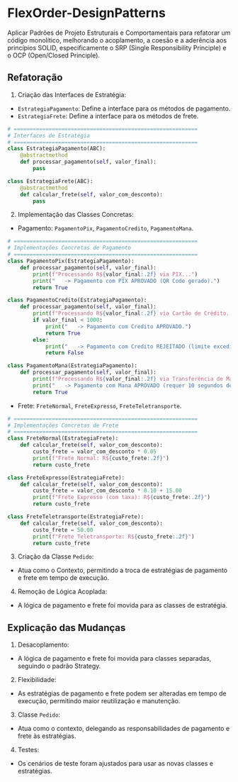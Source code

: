 # FlexOrder-DesignPatterns
Aplicar Padrões de Projeto Estruturais e Comportamentais para refatorar um código monolítico, melhorando o acoplamento, a coesão e a aderência aos princípios SOLID, especificamente o SRP (Single Responsibility Principle) e o OCP (Open/Closed Principle).

## Refatoração

1. Criação das Interfaces de Estratégia:
- ``EstrategiaPagamento``: Define a interface para os métodos de pagamento.
- ``EstrategiaFrete``: Define a interface para os métodos de frete.

````python
# ==========================================================
# Interfaces de Estratégia
# ==========================================================
class EstrategiaPagamento(ABC):
    @abstractmethod
    def processar_pagamento(self, valor_final):
        pass

class EstrategiaFrete(ABC):
    @abstractmethod
    def calcular_frete(self, valor_com_desconto):
        pass
````

2. Implementação das Classes Concretas:
- Pagamento: ``PagamentoPix``, ``PagamentoCredito``, ``PagamentoMana``.

````python
# ==========================================================
# Implementações Concretas de Pagamento
# ==========================================================
class PagamentoPix(EstrategiaPagamento):
    def processar_pagamento(self, valor_final):
        print(f"Processando R${valor_final:.2f} via PIX...")
        print("   -> Pagamento com PIX APROVADO (QR Code gerado).")
        return True

class PagamentoCredito(EstrategiaPagamento):
    def processar_pagamento(self, valor_final):
        print(f"Processando R${valor_final:.2f} via Cartão de Crédito...")
        if valor_final < 1000:
            print("   -> Pagamento com Credito APROVADO.")
            return True
        else:
            print("   -> Pagamento com Credito REJEITADO (limite excedido).")
            return False

class PagamentoMana(EstrategiaPagamento):
    def processar_pagamento(self, valor_final):
        print(f"Processando R${valor_final:.2f} via Transferência de Mana...")
        print("   -> Pagamento com Mana APROVADO (requer 10 segundos de espera).")
        return True
````

- Frete: ``FreteNormal``, ``FreteExpresso``, ``FreteTeletransporte``.

````python
# ==========================================================
# Implementações Concretas de Frete
# ==========================================================
class FreteNormal(EstrategiaFrete):
    def calcular_frete(self, valor_com_desconto):
        custo_frete = valor_com_desconto * 0.05
        print(f"Frete Normal: R${custo_frete:.2f}")
        return custo_frete

class FreteExpresso(EstrategiaFrete):
    def calcular_frete(self, valor_com_desconto):
        custo_frete = valor_com_desconto * 0.10 + 15.00
        print(f"Frete Expresso (com taxa): R${custo_frete:.2f}")
        return custo_frete

class FreteTeletransporte(EstrategiaFrete):
    def calcular_frete(self, valor_com_desconto):
        custo_frete = 50.00
        print(f"Frete Teletransporte: R${custo_frete:.2f}")
        return custo_frete
````

3. Criação da Classe ``Pedido``:
- Atua como o Contexto, permitindo a troca de estratégias de pagamento e frete em tempo de execução.

4. Remoção de Lógica Acoplada:
- A lógica de pagamento e frete foi movida para as classes de estratégia.

## Explicação das Mudanças

1. Desacoplamento:
- A lógica de pagamento e frete foi movida para classes separadas, seguindo o padrão Strategy.

2. Flexibilidade:
- As estratégias de pagamento e frete podem ser alteradas em tempo de execução, permitindo maior reutilização e manutenção.

3. Classe ``Pedido``:
- Atua como o contexto, delegando as responsabilidades de pagamento e frete às estratégias.

4. Testes:
- Os cenários de teste foram ajustados para usar as novas classes e estratégias.